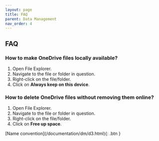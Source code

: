 ```yaml
---
layout: page
title: FAQ
parent: Data Management
nav_order: 4
---
```


## FAQ

### How to make OneDrive files locally available?

1. Open File Explorer.
2. Navigate to the file or folder in question.
3. Right-click on the file/folder.
4. Click on **Always keep on this device**.

### How to delete OneDrive files without removing them online?

1. Open File Explorer.
2. Navigate to the file or folder in question.
3. Right-click on the file/folder.
4. Click on **Free up space**.

<span class="fs-3">
[Name convention](/documentation/dm/d3.html){: .btn }
</span>